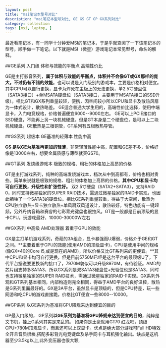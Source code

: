 ```yaml
---
layout: post
title: "msi笔记本型号对比"
description: "msi笔记本型号对比, GE GS GT GP GX系列对比"
category: collection
tags: [msi, laptop, ]
---
```


最近看笔记本，有一同学十分钟爱MSI的笔记本，于是乎就查阅了一下该笔记本的型号，顺手做一下笔记。以下就是MSI（微星）游戏笔记本常见型号，命名的解释。


##GE系列 入门级 体积与效能的平衡点 高端性价比

GE是主打影音系列，**属于体积与效能的平衡点，体积并不会像GT或GX那样的庞大，不过仍有不错的效能**。也可以说是入门级别的游戏本，主要是价格相对便宜。其中CPU可以自行更换，显卡为焊死在主板上的无法更换，单2.5寸硬盘位（SATA3接口）+单MSATA硬盘位（SATA3接口，主要用于MSATA接口的SSD升级）。相比GT和GX系列重量较轻，便携，因空间较小所以CPU和显卡及散热风扇为一体式设计，散热略差。 GE适合普通大学生用的，高端性价比选择，使用中端显卡，入门电竞规格，价格普遍便宜6000--9000左右。
GE可以上PCIE接口的SSD硬盘，不能再上另一块机械硬盘。但是GT本身是二个硬盘位，是可以上二块机械硬盘。GE散热是三根铜管，GT系列有五根散热导管。

##GS系列 超级本 GE基准的轻薄本 性能中高

**GS 是以GE为基准再更加的轻薄**，非常轻薄性能中高，配置和GE差不多，价格好像是13000左右，想要金属质感与薄型就买GS70。

##GT系列 发烧级游戏本 极致的规格、粗壮的体格加上高昂的价格

GT是主打游戏系列，纯种的高端发烧游戏本，档次从中到高都有，价格也相对贵些。简单来说就是极致的规格、粗壮的体格加上高昂的价格。**其中CPU和显卡均可自行更换，升级性和扩张性好。** 双2.5寸硬盘（SATA2+SATA3），支持RAID 0，同时支持微星独家的SUPER RAID技术，需通过微星独家的RAID卡实现，也因此牺牲了一个SATA3的硬盘位。相比GE系列重量较重，得益于大空间，散热为CPU独立散热+显卡独立散热+单风扇双风道设计，散热较好。特色功能有一键超频，另外丹纳音箱和赛睿的七彩背光键盘也很拉风。GT是一般都是目前顶级的显卡CPU，玩游戏最好，10000-30000W左右

##GX系列 中高级 AMD处理器 着重于GPU的效能

GX是主打单机游戏系列，奇葩的3A组合，显卡暴强而U爆弱，价格介于GE和GT之间。**主要着重于GPU的效能(使用AMD的顶级显卡)，CPU是使用中间的规格(像GX*40的Core i5,或是现在的AMD)，所以价格又比GT系列来的更便宜。**其中CPU和显卡均可自行更换，但是目前5750M已经是这台平台的最顶级U了，下代平台据说要更换新的接口了，7970M貌似可以升级8970M，有待验证。AMD的芯片组支持多SATA3，所以GX系列是双SATA3硬盘位+光驱位也是SATA3，同时也支持微星独家的SUPER RAID技术，需通过微星独家的RAID卡实现。GX系列外观和GT系列基本相同，内部构造则完全相同，得益于AMD平台的良好温控，散热是G系列里面最好的。GX是3A平台，虽然显卡是顶级的，但是CPU特差，玩一些网游和吃CPU的游戏直接跪，价格比GT便宜一些8000--10000。

##GP系列 以GE系列为基准将GPU降规来达到便宜的目的

GP最入门级的， GP系列**以GE系列为基准将GPU降规来达到便宜的目的**，纯粹是文书机，挂上G系列其实是来乱的。
如果你是土豪就用GT70 红龙吧，顶级CPU+780M顶规显卡，而且还可以上双显卡。优点是绝大部分游戏可Full HD特效全开且音质很棒,搭配多彩背光电竞键盘及杀手网卡与耳机强化输出。缺点是这机器至少3.5kg以上,此外变压器也很大颗,


